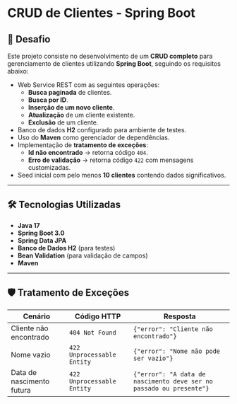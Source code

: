 # CRUD de Clientes - Spring Boot

## 📌 Desafio

Este projeto consiste no desenvolvimento de um **CRUD completo** para gerenciamento de clientes utilizando **Spring Boot**, seguindo os requisitos abaixo:

- Web Service REST com as seguintes operações:
  - **Busca paginada** de clientes.
  - **Busca por ID**.
  - **Inserção de um novo cliente**.
  - **Atualização** de um cliente existente.
  - **Exclusão** de um cliente.
- Banco de dados **H2** configurado para ambiente de testes.
- Uso do **Maven** como gerenciador de dependências.
- Implementação de **tratamento de exceções**:
  - **Id não encontrado** → retorna código `404`.
  - **Erro de validação** → retorna código `422` com mensagens customizadas.
- Seed inicial com pelo menos **10 clientes** contendo dados significativos.

---

## 🛠️ Tecnologias Utilizadas

- **Java 17**
- **Spring Boot 3.0**
- **Spring Data JPA**
- **Banco de Dados H2** (para testes)
- **Bean Validation** (para validação de campos)
- **Maven**

---

## 🛡️ Tratamento de Exceções

| Cenário | Código HTTP | Resposta |
|---------|------------|----------|
| Cliente não encontrado | `404 Not Found` | `{"error": "Cliente não encontrado"}` |
| Nome vazio | `422 Unprocessable Entity` | `{"error": "Nome não pode ser vazio"}` |
| Data de nascimento futura | `422 Unprocessable Entity` | `{"error": "A data de nascimento deve ser no passado ou presente"}` |

